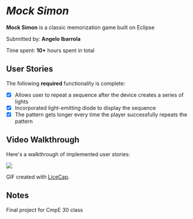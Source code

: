 # *Mock Simon*

**Mock Simon** is a classic memorization game built on Eclipse

Submitted by: **Angelo Ibarrola**

Time spent: **10+** hours spent in total

## User Stories

The following **required** functionality is complete:

* [X] Allows user to repeat a sequence after the device creates a series of lights 
* [X] Incorporated light-emitting diode to display the sequence 
* [X] The pattern gets longer every time the player successfully repeats the pattern

## Video Walkthrough 

Here's a walkthrough of implemented user stories:

<img src= 'https://recordit.co/OGdkW9EFrS'/>

GIF created with [LiceCap](http://www.cockos.com/licecap/).

## Notes
Final project for CmpE 30 class 
